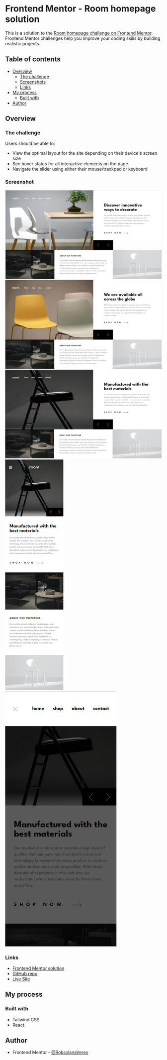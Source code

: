 # Frontend Mentor - Room homepage solution

This is a solution to the [Room homepage challenge on Frontend Mentor](https://www.frontendmentor.io/challenges/room-homepage-BtdBY_ENq). Frontend Mentor challenges help you improve your coding skills by building realistic projects.

## Table of contents

- [Overview](#overview)
  - [The challenge](#the-challenge)
  - [Screenshots](#screenshots)
  - [Links](#links)
- [My process](#my-process)
  - [Built with](#built-with)
- [Author](#author)

## Overview

### The challenge

Users should be able to:

- View the optimal layout for the site depending on their device's screen size
- See hover states for all interactive elements on the page
- Navigate the slider using either their mouse/trackpad or keyboard

### Screenshot

![](./src/assets/screenshots/desktop-slide-1.png)
![](./src/assets/screenshots/desktop-slide-2.png)
![](./src/assets/screenshots/desktop-slide-3.png)
![](./src/assets/screenshots/mobile.png)
![](./src/assets/screenshots/mobile-menu.png)

### Links

- [Frontend Mentor solution](https://www.frontendmentor.io/solutions/responsive-landing-page-built-with-tailwind-css-EVKz84zD3N)
- [GitHub repo](https://github.com/RoksolanaVeres/Room-Homepage)
- [Live Site](https://room-homepage-seven-blush.vercel.app/)

## My process

### Built with

- Tailwind CSS
- React

## Author

- Frontend Mentor - [@RoksolanaVeres](https://www.frontendmentor.io/profile/RoksolanaVeres)
